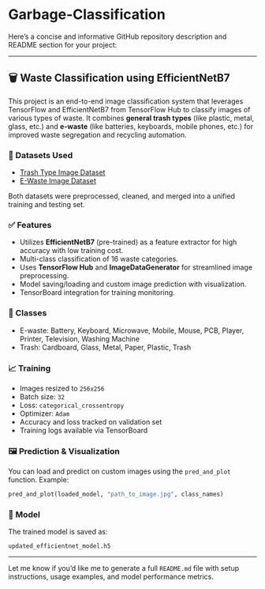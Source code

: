 # Garbage-Classification
Here’s a concise and informative GitHub repository description and README section for your project:

---

## 🗑️ Waste Classification using EfficientNetB7

This project is an end-to-end image classification system that leverages TensorFlow and EfficientNetB7 from TensorFlow Hub to classify images of various types of waste. It combines **general trash types** (like plastic, metal, glass, etc.) and **e-waste** (like batteries, keyboards, mobile phones, etc.) for improved waste segregation and recycling automation.

### 📂 Datasets Used

* [Trash Type Image Dataset](https://www.kaggle.com/datasets/farzadnekouei/trash-type-image-dataset)
* [E-Waste Image Dataset](https://www.kaggle.com/datasets/akshat103/e-waste-image-dataset)

Both datasets were preprocessed, cleaned, and merged into a unified training and testing set.

### ✅ Features

* Utilizes **EfficientNetB7** (pre-trained) as a feature extractor for high accuracy with low training cost.
* Multi-class classification of 16 waste categories.
* Uses **TensorFlow Hub** and **ImageDataGenerator** for streamlined image preprocessing.
* Model saving/loading and custom image prediction with visualization.
* TensorBoard integration for training monitoring.

### 🧠 Classes

* E-waste: Battery, Keyboard, Microwave, Mobile, Mouse, PCB, Player, Printer, Television, Washing Machine
* Trash: Cardboard, Glass, Metal, Paper, Plastic, Trash

### 📈 Training

* Images resized to `256x256`
* Batch size: `32`
* Loss: `categorical_crossentropy`
* Optimizer: `Adam`
* Accuracy and loss tracked on validation set
* Training logs available via TensorBoard

### 🖼️ Prediction & Visualization

You can load and predict on custom images using the `pred_and_plot` function.
Example:

```python
pred_and_plot(loaded_model, "path_to_image.jpg", class_names)
```

### 💾 Model

The trained model is saved as:

```
updated_efficientnet_model.h5
```

---

Let me know if you’d like me to generate a full `README.md` file with setup instructions, usage examples, and model performance metrics.
